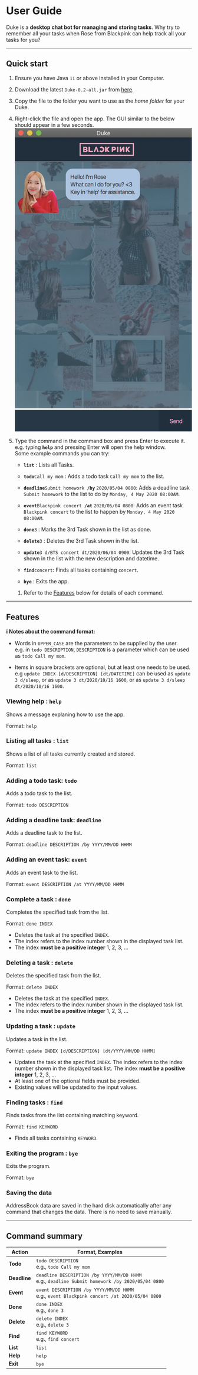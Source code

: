 # User Guide

Duke is a **desktop chat bot for managing and storing tasks**. Why try to remember all your tasks when Rose from Blackpink can help track all your tasks for you?

---
## Quick start

1. Ensure you have Java `11` or above installed in your Computer.

1. Download the latest `Duke-0.2-all.jar` from [here](https://github.com/ChenXJ98/ip/releases/tag/v0.1.2).

1. Copy the file to the folder you want to use as the _home folder_ for your Duke.

1. Right-click the file and open the app. The GUI similar to the below should appear in a few seconds. <br>
   ![Ui](images/StartUi.png)

1. Type the command in the command box and press Enter to execute it. e.g. typing **`help`** and pressing Enter will open the help window.<br>
      Some example commands you can try:

      * **`list`** : Lists all Tasks.

      * **`todo`**`Call my mom` : Adds a todo task `Call my mom` to the list.
      
      * **`deadline`**`Submit homework`**` /by`** `2020/05/04 0800`: Adds a deadline task `Submit homework` to the list to do by `Monday, 4 May 2020 08:00AM`.
      
      * **`event`**`Blackpink concert`**` /at`** `2020/05/04 0800`: Adds an event task `Blackpink concert` to the list to happen by `Monday, 4 May 2020 08:00AM`.

      * **`done`**`3` : Marks the 3rd Task shown in the list as done.
      
      * **`delete`**`3` : Deletes the 3rd Task shown in the list.
      
      * **`update`**`3 d/BTS concert dt/2020/06/04 0900`: Updates the 3rd Task shown in the list with the new description and datetime.

      * **`find`**`concert`: Finds all tasks containing `concert`.      
      
      * **`bye`** : Exits the app.

   1. Refer to the [Features](#features) below for details of each command.

---

## Features 

<div markdown="block" class="alert alert-info">

**:information_source: Notes about the command format:**<br>

* Words in `UPPER_CASE` are the parameters to be supplied by the user.<br>
  e.g. in `todo DESCRIPTION`, `DESCRIPTION` is a parameter which can be used as `todo Call my mom`.

* Items in square brackets are optional, but at least one needs to be used.<br>
  e.g `update INDEX [d/DESCRIPTION] [dt/DATETIME]` can be used as `update 3 d/sleep`, or as `update 3 dt/2020/10/16 1600`, or as `update 3 d/sleep dt/2020/10/16 1600`.

</div>

### Viewing help : `help`

Shows a message explaning how to use the app.

Format: `help`

### Listing all tasks : `list`

Shows a list of all tasks currently created and stored.

Format: `list`

### Adding a todo task: `todo`

Adds a todo task to the list.

Format: `todo DESCRIPTION`

### Adding a deadline task: `deadline`

Adds a deadline task to the list.

Format: `deadline DESCRIPTION /by YYYY/MM/DD HHMM`

### Adding an event task: `event`

Adds an event task to the list.

Format: `event DESCRIPTION /at YYYY/MM/DD HHMM`

### Complete a task : `done`

Completes the specified task from the list.

Format: `done INDEX`

* Deletes the task at the specified `INDEX`.
* The index refers to the index number shown in the displayed task list.
* The index **must be a positive integer** 1, 2, 3, …​

### Deleting a task : `delete`

Deletes the specified task from the list.

Format: `delete INDEX`

* Deletes the task at the specified `INDEX`.
* The index refers to the index number shown in the displayed task list.
* The index **must be a positive integer** 1, 2, 3, …​

### Updating a task : `update`

Updates a task in the list.

Format: `update INDEX [d/DESCRIPTION] [dt/YYYY/MM/DD HHMM]`

* Updates the task at the specified `INDEX`. The index refers to the index number shown in the displayed task list. The index **must be a positive integer** 1, 2, 3, …​
* At least one of the optional fields must be provided.
* Existing values will be updated to the input values.

### Finding tasks : `find`

Finds tasks from the list containing matching keyword.

Format: `find KEYWORD`

* Finds all tasks containing `KEYWORD`.

### Exiting the program : `bye`

Exits the program.

Format: `bye`

### Saving the data

AddressBook data are saved in the hard disk automatically after any command that changes the data. There is no need to save manually.

---

## Command summary

Action | Format, Examples
--------|------------------
**Todo** | `todo DESCRIPTION` <br> e.g., `todo Call my mom`
**Deadline** | `deadline DESCRIPTION /by YYYY/MM/DD HHMM` <br> e.g., `deadline Submit homework /by 2020/05/04 0800`
**Event** | `event DESCRIPTION /by YYYY/MM/DD HHMM` <br> e.g., `event Blackpink concert /at 2020/05/04 0800`
**Done** | `done INDEX`<br> e.g., `done 3`
**Delete** | `delete INDEX`<br> e.g., `delete 3`
**Find** | `find KEYWORD`<br> e.g., `find concert`
**List** | `list`
**Help** | `help`
**Exit** | `bye`
